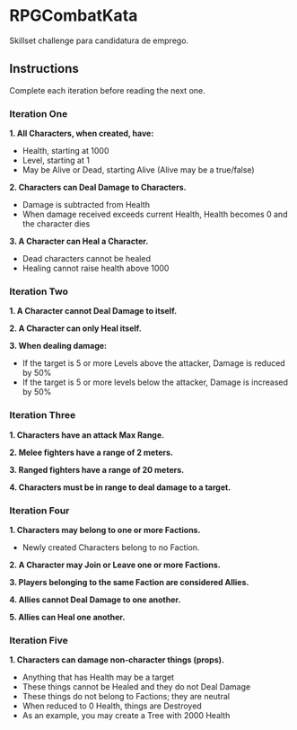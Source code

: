 # RPGCombatKata
Skillset challenge para candidatura de emprego.

## Instructions
Complete each iteration before reading the next one.

### Iteration One
**1. All Characters, when created, have:**
- Health, starting at 1000
- Level, starting at 1
- May be Alive or Dead, starting Alive (Alive may be a true/false)

**2. Characters can Deal Damage to Characters.**
- Damage is subtracted from Health
- When damage received exceeds current Health, Health becomes 0 and the character
dies

**3. A Character can Heal a Character.**
- Dead characters cannot be healed
- Healing cannot raise health above 1000

### Iteration Two
**1. A Character cannot Deal Damage to itself.**

**2. A Character can only Heal itself.**

**3. When dealing damage:**
- If the target is 5 or more Levels above the attacker, Damage is reduced by 50%
- If the target is 5 or more levels below the attacker, Damage is increased by 50%

### Iteration Three
**1. Characters have an attack Max Range.**

**2. Melee fighters have a range of 2 meters.**

**3. Ranged fighters have a range of 20 meters.**

**4. Characters must be in range to deal damage to a target.**

### Iteration Four
**1. Characters may belong to one or more Factions.**
- Newly created Characters belong to no Faction.

**2. A Character may Join or Leave one or more Factions.**

**3. Players belonging to the same Faction are considered Allies.**

**4. Allies cannot Deal Damage to one another.**

**5. Allies can Heal one another.**

### Iteration Five
**1. Characters can damage non-character things (props).**
- Anything that has Health may be a target
- These things cannot be Healed and they do not Deal Damage
- These things do not belong to Factions; they are neutral
- When reduced to 0 Health, things are Destroyed
- As an example, you may create a Tree with 2000 Health
